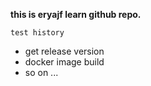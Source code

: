 **this is eryajf learn github repo.**

`test history`
- get release version
- docker image build
- so on ...

